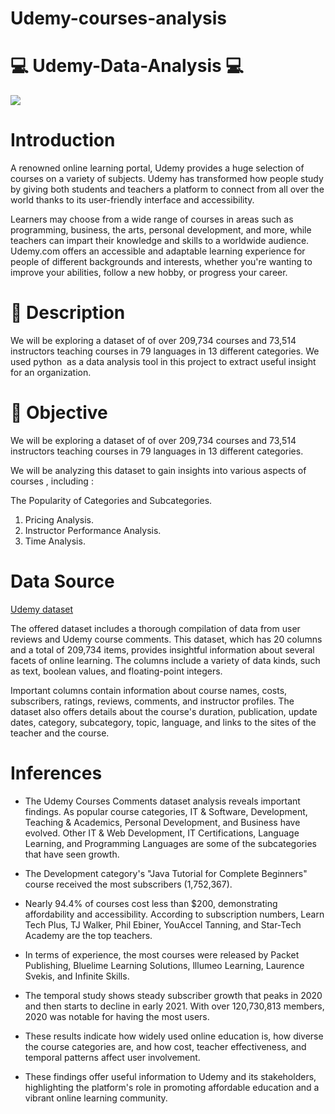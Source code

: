 # Udemy-courses-analysis
# 💻 Udemy-Data-Analysis 💻

![](https://about.udemy.com/wp-content/uploads/2021/10/TURBO-ANIMATION-CONCEPT.gif)

# Introduction
A renowned online learning portal, Udemy provides a huge selection of courses on a variety of subjects. Udemy has transformed how people study by giving both students and teachers a platform to connect from all over the world thanks to its user-friendly interface and accessibility.

Learners may choose from a wide range of courses in areas such as programming, business, the arts, personal development, and more, while teachers can impart their knowledge and skills to a worldwide audience. Udemy.com offers an accessible and adaptable learning experience for people of different backgrounds and interests, whether you're wanting to improve your abilities, follow a new hobby, or progress your career.

# 📝 Description
We will be exploring a dataset of of over 209,734 courses and 73,514 instructors teaching courses in 79 languages in 13 different categories.
We used python  as a data analysis tool in this project to extract useful insight  for an organization.

# 🎯 Objective

We will be exploring a dataset of of over 209,734 courses and 73,514 instructors teaching courses in 79 languages in 13 different categories.

We will be analyzing this dataset to gain insights into various aspects of courses , including :

The Popularity of Categories and Subcategories.

1. Pricing Analysis.
2. Instructor Performance Analysis.
3. Time Analysis.

# Data Source
[Udemy dataset]("https://www.kaggle.com/datasets/hossaingh/udemy-courses")

The offered dataset includes a thorough compilation of data from user reviews and Udemy course comments. This dataset, which has 20 columns and a total of 209,734 items, provides insightful information about several facets of online learning. The columns include a variety of data kinds, such as text, boolean values, and floating-point integers.

Important columns contain information about course names, costs, subscribers, ratings, reviews, comments, and instructor profiles. The dataset also offers details about the course's duration, publication, update dates, category, subcategory, topic, language, and links to the sites of the teacher and the course.

# Inferences

- The Udemy Courses Comments dataset analysis reveals important findings. As popular course categories, IT & Software, Development, Teaching & Academics, Personal Development, and Business have evolved. Other IT & Web Development, IT Certifications, Language Learning, and Programming Languages are some of the subcategories that have seen growth.

- The Development category's "Java Tutorial for Complete Beginners" course received the most subscribers (1,752,367).

- Nearly 94.4% of courses cost less than $200, demonstrating affordability and accessibility. According to subscription numbers, Learn Tech Plus, TJ Walker, Phil Ebiner, YouAccel Tanning, and Star-Tech Academy are the top teachers.

- In terms of experience, the most courses were released by Packet Publishing, Bluelime Learning Solutions, lllumeo Learning, Laurence Svekis, and Infinite Skills.

- The temporal study shows steady subscriber growth that peaks in 2020 and then starts to decline in early 2021. With over 120,730,813 members, 2020 was notable for having the most users.

- These results indicate how widely used online education is, how diverse the course categories are, and how cost, teacher effectiveness, and temporal patterns affect user involvement.

- These findings offer useful information to Udemy and its stakeholders, highlighting the platform's role in promoting affordable education and a vibrant online learning community.
